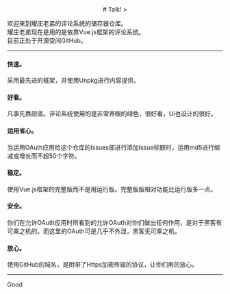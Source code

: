 <center>
# Talk! >
</center>

欢迎来到耀庄老弟的评论系统的储存器仓库。<br/>
耀庄老弟现在是用的是依靠Vue.js框架的评论系统。<br/>
目前正处于开源空间GitHub。

---

#### 快速。
采用最先进的框架，并使用Unpkg进行内容提供。

#### 好看。
凡事先靠颜值。评论系统使用的是非常养眼的绿色，很好看，Ui也设计的很好。

#### 运用省心。
当运用OAuth应用给这个仓库的Issues部进行添加Issue标题时，运用md5进行缩减或增长而不超50个字符。

#### 稳定。
使用Vue.js框架的完整版而不是用运行版。完整版版相对功能比运行版多一点。

#### 安全。
你们在允许OAuth应用时所看到的允许OAuth对你们做出任何作用，是对于黑客有可乘之机的。而这里的OAuth可是几乎不外泄，黑客无可乘之机。

#### 放心。
使用GitHub的域名，是附带了Https加密传输的协议，让你们用的放心。

---

Good
